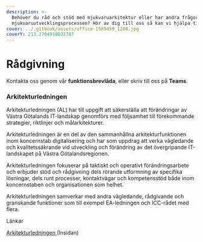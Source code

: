 ```yaml
---
description: >-
  Behöver du råd och stöd med mjukvaruarkitektur eller har andra frågor om
  mjukvaruutvecklingsprocessen? Hör av dig till oss så kan vi hjälpa till!
cover: ../.gitbook/assets/office-1589459_1280.jpg
coverY: 213.2704918032787
---
```


# Rådgivning

Kontakta oss genom vår **funktionsbrevlåda**, eller skriv till oss på **Teams**.

### Arkitekturledningen

Arkitekturledningen (AL) har till uppgift att säkerställa att förändringar av Västra Götalands IT-landskap genomförs med följsamhet till förekommande strategier, riktlinjer och målarkitekturer.

Arkitekturledningen är en del av den sammanhållna arkitekturfunktionen inom koncernstab digitalisering och har som uppdrag att verka vägledande och kvalitetssäkrande vid utveckling och förändring av det övergripande IT-landskapet på Västra Götalandsregionen.

Arkitekturledningen fokuserar på taktiskt och operativt förändringsarbete och erbjuder stöd och rådgivning dels rörande utformning av specifika lösningar, dels runt processer, kontaktvägar och kompetensstöd både inom koncernstaben och organisationen som helhet.

Arkitekturledningen samverkar med andra vägledande, rådgivande och granskande funktioner som till exempel EA-ledningen och ICC-rådet med flera.&#x20;

Länkar

[Arkitekturledningen ](https://insidan.vgregion.se/stod-och-tjanster/amnen-a-o/digitalisering/arkitektur/arkitekturledningen/)(Insidan)
